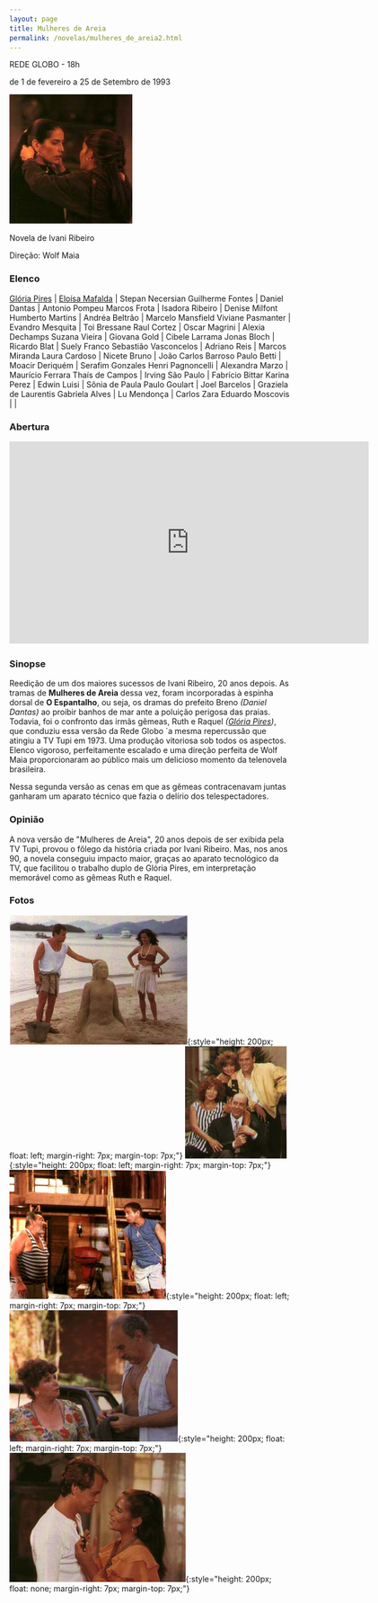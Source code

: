 ```yaml
---
layout: page
title: Mulheres de Areia
permalink: /novelas/mulheres_de_areia2.html
---
```


REDE GLOBO - 18h

de 1 de fevereiro a 25 de Setembro de 1993

![Mulheres de Areia](/novelas/img/mulheres_de_areia_glorias_pires.jpg)

Novela de Ivani Ribeiro

Direção: Wolf Maia

### Elenco

[Glória Pires](/novelas/gloria_pires.html) | [Eloísa Mafalda](/novelas/eloisa_mafalda.html) | Stepan Necersian
Guilherme Fontes | Daniel Dantas | Antonio Pompeu
Marcos Frota | Isadora Ribeiro | Denise Milfont
Humberto Martins | Andréa Beltrão | Marcelo Mansfield
Viviane Pasmanter | Evandro Mesquita | Toi Bressane
Raul Cortez | Oscar Magrini | Alexia Dechamps
Suzana Vieira | Giovana Gold | Cibele Larrama
Jonas Bloch | Ricardo Blat | Suely Franco
Sebastião Vasconcelos | Adriano Reis | Marcos Miranda
Laura Cardoso | Nicete Bruno | João Carlos Barroso
Paulo Betti | Moacir Deriquém | Serafim Gonzales
Henri Pagnoncelli | Alexandra Marzo | Maurício Ferrara
Thaís de Campos | Irving São Paulo | Fabrício Bittar
Karina Perez | Edwin Luisi | Sônia de Paula
Paulo Goulart | Joel Barcelos | Graziela de Laurentis
Gabriela Alves | Lu Mendonça | Carlos Zara
Eduardo Moscovis | |

### Abertura

<iframe width="640" height="360" src="https://www.youtube.com/embed/VdKrOv_JbDg?rel=0&amp;controls=0&amp;showinfo=0" frameborder="0" allow="accelerometer; autoplay; encrypted-media; gyroscope; picture-in-picture" allowfullscreen></iframe>

### Sinopse

Reedição de um dos maiores sucessos de Ivani Ribeiro, 20 anos depois. As tramas de **Mulheres de Areia** dessa vez, foram incorporadas à espinha dorsal de **O Espantalho**, ou seja, os dramas do prefeito Breno *(Daniel Dantas)* ao proibir banhos de mar ante a poluição perigosa das praias. Todavia, foi o confronto das irmãs gêmeas, Ruth e Raquel *([Glória Pires](/novelas/gloria_pires.html))*, que conduziu essa versão da Rede Globo `a mesma repercussão que atingiu a TV Tupi em 1973. Uma produção vitoriosa sob todos os aspectos. Elenco vigoroso, perfeitamente escalado e uma direção perfeita de Wolf Maia proporcionaram ao público mais um delicioso momento da telenovela brasileira.

Nessa segunda versão as cenas em que as gêmeas contracenavam juntas ganharam um aparato técnico que fazia o delírio dos telespectadores.

### Opinião

A nova versão de "Mulheres de Areia", 20 anos depois de ser exibida pela TV Tupi, provou o fôlego da história criada por Ivani Ribeiro. Mas, nos anos 90, a novela conseguiu impacto maior, graças ao aparato tecnológico da TV, que facilitou o trabalho duplo de Glória Pires, em interpretação memorável como as gêmeas Ruth e Raquel.

### Fotos

![Tonho da Lua e sua Mulher de Areia](/novelas/img/mulheres_de_areia_m_frota_e_denise_milfont.jpg){:style="height: 200px; float: left; margin-right: 7px; margin-top: 7px;"}
![Família Assunção](/novelas/img/mulheres_de_areia_raul_suzana_viviane_m.jpg){:style="height: 200px; float: left; margin-right: 7px; margin-top: 7px;"}
![Seu Donato e Tonho da Lua](/novelas/img/mulheres_de_areia_paulo_goulart_e_marcos_f.jpg){:style="height: 200px; float: left; margin-right: 7px; margin-top: 7px;"}
![Eloísa Mafalda e Sebastião Vasconcelos](/novelas/img/mulheres_de_areia_eloisa_mafalda_e.jpg){:style="height: 200px; float: left; margin-right: 7px; margin-top: 7px;"}
![Marcos e Raquel](/novelas/img/mulheres_de_areia_guilerme_fontes_e_g_pires.jpg){:style="height: 200px; float: none; margin-right: 7px; margin-top: 7px;"}

